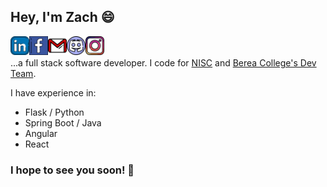 ## Hey, I'm Zach 😄
<a href="https://www.linkedin.com/in/zach-neill-0a957b197/">
  <img align="left" alt="zach-neill-linkedin" width="30px" src="https://raw.githubusercontent.com/zachneill/zachneill/main/linkedin.svg" />
</a>
<a href="https://www.facebook.com/zach.neill.357">
  <img align="left" alt="zach-neill-facebook" width="30px" src="https://raw.githubusercontent.com/zachneill/zachneill/main/facebook.svg" />
</a>
<a href="mailto:zacharyneill@gmail.com">
  <img align="left" alt="zach-neill-gmail" width="30px" src="https://raw.githubusercontent.com/zachneill/zachneill/main/gmail.svg" />
</a>
<a href="https://discordapp.com/users/599753439983042572">
  <img align="left" alt="zach-neill-discord" width="30px" src="https://raw.githubusercontent.com/zachneill/zachneill/main/discord.svg" />
</a>
<a href="https://www.instagram.com/_amerasian/">
  <img align="left" alt="zach-neill-instagram" width="30px" src="https://raw.githubusercontent.com/zachneill/zachneill/main/instagram.svg" />
</a>
<br />
<br />
...a full stack software developer. I code for <a href="https://nisc.coop" target="_blank">NISC</a> and <a href="https://github.com/BCStudentSoftwareDevTeam" target="_blank">Berea College's Dev Team</a>. 

I have experience in:

* Flask / Python
* Spring Boot / Java
* Angular
* React


### I hope to see you soon! 👋
